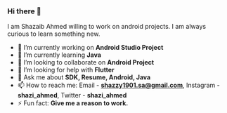 ### Hi there 👋

<!--
**shazi-ahmed/shazi-ahmed** is a ✨ _special_ ✨ repository because its `README.md` (this file) appears on your GitHub profile.
-->
I am Shazaib Ahmed willing to work on android projects. I am always curious to learn something new.
- 🔭 I’m currently working on **Android Studio Project**
- 🌱 I’m currently learning **Java**
- 👯 I’m looking to collaborate on **Android Project**
- 🤔 I’m looking for help with **Flutter**
- 💬 Ask me about **SDK, Resume, Android, Java**
- 📫 How to reach me: Email - **shazzy1901.sa@gmail.com**, Instagram - **shazi_ahmed**, Twitter - **shazi_ahmed**
- ⚡ Fun fact: **Give me a reason to work.**

